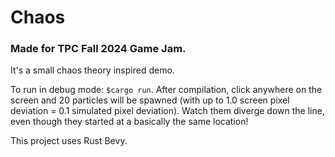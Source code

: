 # Chaos
### Made for TPC Fall 2024 Game Jam.

It's a small chaos theory inspired demo.

To run in debug mode: `$cargo run`. After compilation, click anywhere on the screen and 20 particles will be spawned (with up to 1.0 screen pixel deviation = 0.1 simulated pixel deviation). Watch them diverge down the line, even though they started at a basically the same location!

This project uses Rust Bevy.